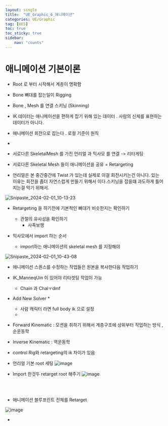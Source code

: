```yaml
---
layout: single
title:  "UE_Graphic_6_애니메이션"
categories: UE/Graphic
tag: [UE5]
toc: true
toc_sticky: true
sidebar:
    nav: "counts"
---
```


# 애니메이션 기본이론 

* Root 로 부터 시작해서 계층이 명확함

* Bone 뼈대를 잡는일이 Rigging

* Bone , Mesh 를 연결 스키닝 (Skinning)

* IK 데이터는 애니메이션을 편하게 잡기 위해 있는 데이터 . 사람의 신체를 표현하는 데이터가 아니다. <br>

* 애니메이션 회전으로 잡는다 . 로컬 기준이 원칙 

* 

* 서로다른 SkeletalMesh 를 가진 언리얼 과 믹사모 를 연결 -> 리타게팅
 * 서로다른 Skeletal Mesh 들이 애니메이션을 공유 = Retargeting

* 언리얼은 본 중간중간에 Twist 가 있는데 실제로 이걸 회전시키는건 아니다.  있는 이유는 회전을 좀더 자연스럽게 만들기 위해서 이다.스키닝을 잡을떄 과도하게 틀어지는걸 막기 위해서.

![Snipaste_2024-02-01_10-13-23](https://github.com/silverlnng/MultiTeamProject2/assets/112385982/8eada087-8292-4a87-81b8-bb3462008a53)


* Retargeting 을 하기전에 기본적인 뼈대가 비슷한지는 확인하기
    * 관절의 유사성을 확인하기  
        * 사족보행 

* 믹사모에서 import 하는 순서 
    * import하는 애니메이션의 skeletal mesh 를 지정해야        

![Snipaste_2024-02-01_10-43-08](https://github.com/silverlnng/MultiTeamProject2/assets/112385982/9dd76348-1f90-466b-90c9-12af2620f2d7)


* 애니메이션 스퀀스를 수정하는 작업들은 원본을 복사한다음 작업하기

* IK_ManneqUin 이 있어야 리타겟팅 작업이 가능
    * Chain 과 Chaiㅜdmf 

* Add New Solver 
    * 
    * 사람 캐릭터 라면 full body ik 으로 설정
    * 

* Forward Kinematic : 모션을 취하기 위해서 계층구조에 상위부터 작업하는 방식 , 순운동학
* Inverse Kinematic : 역운동학 

* control Rig와 retargeting의 ik 차이가 있음

* 언리얼 기본 root 세팅
![image](https://github.com/silverlnng/MultiTeamProject2/assets/112385982/ab95cfe3-7320-46e2-b774-68f49c4b01b7)

* Import 한것두 retarget root 해주기 
![image](https://github.com/silverlnng/MultiTeamProject2/assets/112385982/b96c9fba-7656-42a7-b835-707523c27fc8)

<br>
<br>

* 애니메이션 블루프린트  전체를 Retarget

![image](https://github.com/silverlnng/MultiTeamProject2/assets/112385982/44ce9bcc-1ae4-4b4c-8f29-dab22556e6a7)
 

* 




